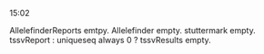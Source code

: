 15:02 

AllelefinderReports emtpy.
Allelefinder empty.
stuttermark empty.
tssvReport : uniqueseq always 0 ? 
tssvResults empty. 

